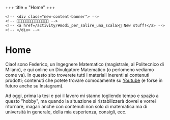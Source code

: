 +++
title = "Home"
+++

~~~
<!-- <div class="new-content-banner"> -->
<!-- 🎉✨🎁🎇🎈🎫📣📢📡💡🔦📍📌⏰ -->
<!-- <a href=/activity/#modi_per_salire_una_scala>📌 New stuff!</a> -->
<!-- </div> -->
~~~


# Home

Ciao! sono Federico, un Ingegnere Matematico (magistrale, al Politecnico di Milano), e qui online un Divulgatore Matematico (o perlomeno vediamo come va). In questo sito <!-- alle pagine [Activity](/activity/) e [Uni](/uni/),  -->
troverete tutti i materiali inerenti ai contenuti prodotti; contenuti che potete trovare comodamente su [Youtube](https://www.youtube.com/@fede_plus) (e forse in futuro anche su Instagram).

Ad oggi, prima la tesi e poi il lavoro mi stanno togliendo tempo e spazio a questo "hobby", ma quando la situazione si ristabilizzerà dovrei e vorrei ritornare, magari anche con contenuti non solo di matematica ma di università in generale, della mia esperienza, consigli, ecc.


<!-- (molto consigliati, con tutto raccontato con calma e in dettaglio) ma anche su Instagram (no, lì non più per ora) e [TikTok](https://tiktok.com/@divmat_tt) (anche qui).  -->

<!-- ## In breve
Ciao! sono Federico, un (quasi) Ingegnere Matematico (magistrale, al Politecnico di Milano), e un forse Divulgatore Matematico (vediamo come va). Qui nel sito, alle pagine [Activity](/activity/) e [Uni](/uni/), troverete tutti i materiali inerenti ai contenuti prodotti; contenuti che potete trovare su [Youtube](https://www.youtube.com/@divmat_yt) (molto consigliati, con tutto raccontato con calma e in dettaglio) ma anche su Instagram (no non più per ora) e [TikTok](https://tiktok.com/@divmat_tt) (in formato più breve). 
 -->


<!-- Ciao! Sono uno studente della magistrale di Ingegeria Matematica, al Politecnico di Milano, indirizzo Statistical Learning. Un indirizzo relativamente nuovo e quindi sconosciuto, che però esiste e raccoglie sempre più seguaci. Ma se il sito ha il mio nome non siamo evidentemente qui solo per sponsorizzare questo corso di laurea, quindi addentriamoci nel discorso. -->

<!-- Sin da bambino (frase di circostanza comoda per cominciare il paragrafo, in realtà non mi ricordo molto)  -->
<!-- ## Più in dettaglio
Da sempre mi ha appassionato risolvere problemi, e l'università mi ha permesso di affinare notevolmente quest'arte (un modo molto diplomatico ed edulcorato di riassumere le sofferenze del percorso universitario). Comunque, lì ho potuto conoscere, e con calma digerire, concetti anche piuttosto complicati (si pensi solo al corso di Analisi Reale e Funzionale), e questo ha alimentato un'altra mia grande inclinazione, quella di propormi ai miei amici e compagni di corso per aiutarli a sciogliere i loro dubbi.\
Infatti, trovare soluzioni a problemi era di base interessante e divertente, ma immedesimarsi in qualcun altro per trovare la via migliore, basandosi sul suo punto di vista, per comprendere e risolvere i suoi dubbi, questo era ancora più stimolante.

Per questo ha cominciato a sfiorarmi anche il pensiero della divulgazione (pensiero immerso in una densa coltre di imbarazzo), insieme al fatto che lavorare sui social, ad oggi, offre intriganti possibilità economiche. La matematica da noi studiata è infatti ad un livello molto avanzato, ovviamente, ma è solo lì che anche un pubblico più ampio potrebbe arrivare a capire quanto questa materia possa essere utile e gradevole, nonché divertente (più o meno). Tuttavia questa piacevolezza viene appunto nascosta dalla sua parziale inaccessibilità.\
Di conseguenza, unendo il mio percorso di studi verso la comprensione dei vari argomenti, insieme al mio interesse per aiutare gli altri, è sbocciata l'idea di provare a divulgare quanto appreso; moralmente attraverso racconti ed esempi di matematica (in senso molto lato) applicata, spiegati in modo molto traquillo e comprensibile.

In tal caso troverete video e materiali inerenti a questi miei tentativi sui link già sopra citati. Più precisamente, qui sul sito nella sezione [Activity](/activity/) troverete tutti i codici e grafici di supporto a quei contenuti, mentre la sezione [Uni](/uni/) è più espositiva, dedicata a mostrare quanto di simpatico prodotto durante gli anni di università, ovvero i vari progetti svolti.
Insieme, forse, anche ai miei appunti -- quindi pubblicamente scaricabili --, ma ci penserà il mio corsivo in cui sono scritti a filtrare unicamente il pubblico più intrepido e determinato a volerli davvero consultare. Infine, non sono un designer quindi il sito già è tanto che funzioni :), e poi si legge bene solo da pc o tablet, mentre un po' meno da smartphone. -->